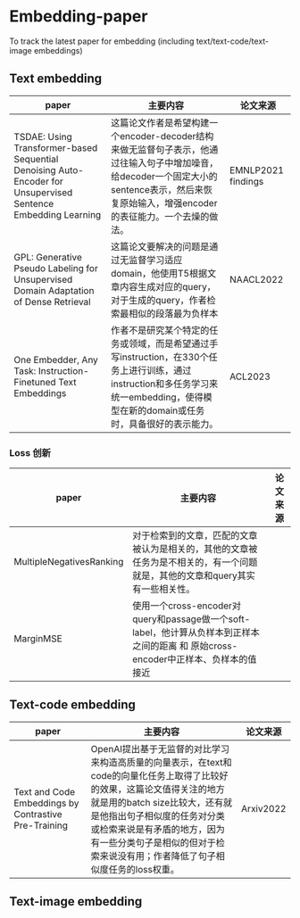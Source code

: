 # Embedding-paper
To track the latest paper for embedding (including text/text-code/text-image embeddings)

## Text embedding
|  paper   | 主要内容  | 论文来源 |
|  ----  | ----  | ---- |
| TSDAE: Using Transformer-based Sequential Denoising Auto-Encoder for Unsupervised Sentence Embedding Learning  | 这篇论文作者是希望构建一个encoder-decoder结构来做无监督句子表示，他通过往输入句子中增加噪音，给decoder一个固定大小的sentence表示，然后来恢复原始输入，增强encoder的表征能力。一个去燥的做法。|EMNLP2021 findings |
| GPL: Generative Pseudo Labeling for Unsupervised Domain Adaptation of Dense Retrieval| 这篇论文要解决的问题是通过无监督学习适应domain，他使用T5根据文章内容生成对应的query，对于生成的query，作者检索最相似的段落最为负样本|NAACL2022|
| One Embedder, Any Task: Instruction-Finetuned Text Embeddings  | 作者不是研究某个特定的任务或领域，而是希望通过手写instruction，在330个任务上进行训练，通过instruction和多任务学习来统一embedding，使得模型在新的domain或任务时，具备很好的表示能力。 |ACL2023 |

### Loss 创新
|  paper   | 主要内容  | 论文来源 |
|  ----  | ----  | ---- |
|  MultipleNegativesRanking | 对于检索到的文章，匹配的文章被认为是相关的，其他的文章被任务为是不相关的，有一个问题就是，其他的文章和query其实有一些相关性。  |  |
| MarginMSE|使用一个cross-encoder对query和passage做一个soft-label，他计算从负样本到正样本之间的距离 和 原始cross-encoder中正样本、负样本的值接近 ||
## Text-code embedding
|  paper   | 主要内容  | 论文来源 |
|  ----  | ----  | ---- |
|  Text and Code Embeddings by Contrastive Pre-Training | OpenAI提出基于无监督的对比学习来构造高质量的向量表示，在text和code的向量化任务上取得了比较好的效果，这篇论文值得关注的地方就是用的batch size比较大，还有就是他指出句子相似度的任务对分类或检索来说是有矛盾的地方，因为有一些分类句子是相似的但对于检索来说没有用；作者降低了句子相似度任务的loss权重。 | Arxiv2022 |

## Text-image embedding